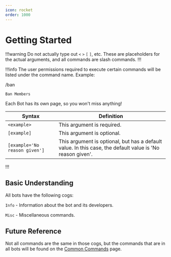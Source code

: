 ```yaml
---
icon: rocket
order: 1000
---
```

# Getting Started
!!!warning
Do not actually type out `<` `>` `[` `]`, etc. These are placeholders for the actual arguments, and all commands are slash commands.
!!!

!!!info
The user permissions required to execute certain commands will be listed under the command name.
Example:

/ban

`Ban Members`

Each Bot has its own page, so you won't miss anything!


| Syntax                        | Definition                                                                                                |
|-------------------------------|-----------------------------------------------------------------------------------------------------------|
| `<example>`                   | This argument is required.                                                                                |
| `[example]`                   | This argument is optional.                                                                                |
| `[example='No reason given']` | This argument is optional, but has a default value. In this case, the default value is 'No reason given'. |
!!!

## Basic Understanding

All bots have the following cogs:

`Info` - Information about the bot and its developers. 

`Misc` - Miscellaneous commands.

## Future Reference
Not all commands are the same in those cogs, but the commands that are in all bots will be found on the [Common Commands](/guides/common-commands.md) page.